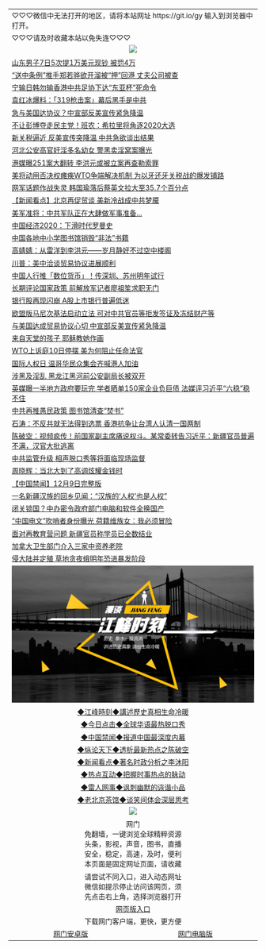  <table>
<tr>
<td colspan="2" align=left>
♡♡♡微信中无法打开的地区，请将本站网址 https://git.io/gy 输入到浏览器中打开。 
 </td>
</tr>
 <tr>
 <td colspan="2" align=left>
♡♡♡请及时收藏本站以免失连♡♡♡
</td>
 </tr>
  <tr>
    <td colspan="2" align=center><img src="https://cdn.jsdelivr.net/gh/gyoupiodf/im1/%E7%BD%91%E9%97%A8%E6%96%B0%E9%97%BB1.jpg"></td>
 </tr>
<tr><td colspan="2" align="left"><a href="https://xball.casa/oo.aspx?name=c1105103&key=eqxowaguscvmxdgc&from=gy">山东男子7日5次提1万美元现钞 被罚4万</a></td></tr>
<tr><td colspan="2" align="left"><a href="https://xball.casa/oo.aspx?name=c1105012&key=eqxowaguscvmxdgc&from=gy">“送中条例”推手郑若骅欲开溜被“押”回港 丈夫公司被查</a></td></tr>
<tr><td colspan="2" align="left"><a href="https://xball.casa/oo.aspx?name=c1105086&key=eqxowaguscvmxdgc&from=gy">宁输日韩勿输香港中共足协下达“东亚杯”死命令</a></td></tr>
<tr><td colspan="2" align="left"><a href="https://xball.casa/oo.aspx?name=c1105047&key=eqxowaguscvmxdgc&from=gy">袁红冰爆料：「319枪击案」幕后黑手是中共</a></td></tr>
<tr><td colspan="2" align="left"><a href="https://xball.casa/oo.aspx?name=c1105015&key=eqxowaguscvmxdgc&from=gy">急与美国达协议？中宣部反美宣传紧急降温</a></td></tr>
<tr><td colspan="2" align="left"><a href="https://xball.casa/oo.aspx?name=c1105040&key=eqxowaguscvmxdgc&from=gy">不让彭博夺走民主党！班农：希拉里将角逐2020大选</a></td></tr>
<tr><td colspan="2" align="left"><a href="https://xball.casa/oo.aspx?name=c1105105&key=eqxowaguscvmxdgc&from=gy">新关税逼近 反美宣传突降温 中共急欲谈出结果</a></td></tr>
<tr><td colspan="2" align="left"><a href="https://xball.casa/oo.aspx?name=c1105057&key=eqxowaguscvmxdgc&from=gy">河北公安高官奸淫多名幼女 警黑卖淫窝案曝光</a></td></tr>
<tr><td colspan="2" align="left"><a href="https://xball.casa/oo.aspx?name=c1105055&key=eqxowaguscvmxdgc&from=gy">港媒曝251案大翻转 李洪元或被立案再查勒索罪</a></td></tr>
<tr><td colspan="2" align="left"><a href="https://xball.casa/oo.aspx?name=c1105095&key=eqxowaguscvmxdgc&from=gy">美将动用否决权瘫痪WTO争端解决机制 为以牙还牙关税战的爆发铺路</a></td></tr>
<tr><td colspan="2" align="left"><a href="https://xball.casa/oo.aspx?name=c1105084&key=eqxowaguscvmxdgc&from=gy">网军话题作战失灵 韩国瑜落后蔡英文拉大至35.7个百分点</a></td></tr>
<tr><td colspan="2" align="left"><a href="https://xball.casa/oo.aspx?name=c1105041&key=eqxowaguscvmxdgc&from=gy">【新闻看点】北京再促贸谈 美新冷战成中共梦魇</a></td></tr>
<tr><td colspan="2" align="left"><a href="https://xball.casa/oo.aspx?name=c1105124&key=eqxowaguscvmxdgc&from=gy">美军准将：中共军队正在大肆做军事准备...</a></td></tr>
<tr><td colspan="2" align="left"><a href="https://xball.casa/oo.aspx?name=c1105087&key=eqxowaguscvmxdgc&from=gy">中国经济2020：下滑时代罗曼史</a></td></tr>
<tr><td colspan="2" align="left"><a href="https://xball.casa/oo.aspx?name=c1105085&key=eqxowaguscvmxdgc&from=gy">中国各地中小学图书馆销毁“非法”书籍</a></td></tr>
<tr><td colspan="2" align="left"><a href="https://xball.casa/oo.aspx?name=c1105088&key=eqxowaguscvmxdgc&from=gy">高婧婧：从雷洋到李洪元——岁月静好不过空中楼阁</a></td></tr>
<tr><td colspan="2" align="left"><a href="https://xball.casa/oo.aspx?name=c1105111&key=eqxowaguscvmxdgc&from=gy">川普：美中洽谈贸易协议进展顺利</a></td></tr>
<tr><td colspan="2" align="left"><a href="https://xball.casa/oo.aspx?name=c1105037&key=eqxowaguscvmxdgc&from=gy">中国人行推「数位货币」！传深圳、苏州明年试行</a></td></tr>
<tr><td colspan="2" align="left"><a href="https://xball.casa/oo.aspx?name=c1105096&key=eqxowaguscvmxdgc&from=gy">长期评论国家政策 前解放军记者廖祖笙求职无门</a></td></tr>
<tr><td colspan="2" align="left"><a href="https://xball.casa/oo.aspx?name=c1105090&key=eqxowaguscvmxdgc&from=gy">银行股再现闪崩  A股上市银行普遍低迷</a></td></tr>
<tr><td colspan="2" align="left"><a href="https://xball.casa/oo.aspx?name=c1105063&key=eqxowaguscvmxdgc&from=gy">欧盟版马尼次基法启动立法 可对中共官员等拒发签证及冻结财产等</a></td></tr>
<tr><td colspan="2" align="left"><a href="https://xball.casa/oo.aspx?name=c1105078&key=eqxowaguscvmxdgc&from=gy">与美国达成贸易协议心切 中宣部反美宣传紧急降温</a></td></tr>
<tr><td colspan="2" align="left"><a href="https://xball.casa/oo.aspx?name=c1105091&key=eqxowaguscvmxdgc&from=gy">来自天堂的孩子 耶稣教她作画</a></td></tr>
<tr><td colspan="2" align="left"><a href="https://xball.casa/oo.aspx?name=c1105089&key=eqxowaguscvmxdgc&from=gy">WTO上诉庭10日停摆 美为何阻止任命法官</a></td></tr>
<tr><td colspan="2" align="left"><a href="https://xball.casa/oo.aspx?name=c1105099&key=eqxowaguscvmxdgc&from=gy">国际人权日 温哥华民众集会齐喊港人加油</a></td></tr>
<tr><td colspan="2" align="left"><a href="https://xball.casa/oo.aspx?name=c1105073&key=eqxowaguscvmxdgc&from=gy">涉黑及淫乱 黑龙江黑河前公安副局长被双开</a></td></tr>
<tr><td colspan="2" align="left"><a href="https://xball.casa/oo.aspx?name=c1105036&key=eqxowaguscvmxdgc&from=gy">英媒曝一半地方政府要玩完 学者晒单150家企业负巨债 法媒评习近平“六稳”稳不住</a></td></tr>
<tr><td colspan="2" align="left"><a href="https://xball.casa/oo.aspx?name=c1105059&key=eqxowaguscvmxdgc&from=gy">中共再推愚民政策 图书馆清查“焚书”</a></td></tr>
 <tr><td colspan="2" align="left"><a href="https://xball.casa/oo.aspx?name=c816850&key=eqxowaguscvmxdgc&from=gy">石涛：不反共就无法得到选票 香港抗争让台湾人认清一国两制</a></td></tr>
<tr><td colspan="2" align="left"><a href="https://xball.casa/oo.aspx?name=c816932&key=eqxowaguscvmxdgc&from=gy">陈破空：视频疯传！前国家副主席痛说权斗。某常委转告习近平：新疆官员普遍不满，汉官大批逃离</a></td></tr>

<tr><td colspan="2" align="left"><a href="https://xball.casa/oo.aspx?name=c1105058&key=eqxowaguscvmxdgc&from=gy">中共监管升级 相声脱口秀等将面临现场监督</a></td></tr>
<tr><td colspan="2" align="left"><a href="https://xball.casa/oo.aspx?name=c1105018&key=eqxowaguscvmxdgc&from=gy">周晓辉：当北大到了高调炫耀金钱时</a></td></tr>
<tr><td colspan="2" align="left"><a href="https://xball.casa/oo.aspx?name=c1105104&key=eqxowaguscvmxdgc&from=gy">【中国禁闻】12月9日完整版</a></td></tr>
<tr><td colspan="2" align="left"><a href="https://xball.casa/oo.aspx?name=c1105079&key=eqxowaguscvmxdgc&from=gy">一名新疆汉族的回乡见闻：“汉族的‘人权’也是人权”</a></td></tr>
<tr><td colspan="2" align="left"><a href="https://xball.casa/oo.aspx?name=c1105020&key=eqxowaguscvmxdgc&from=gy">闭关锁国？中办密令政府部门电脑和软件全换国产</a></td></tr>
<tr><td colspan="2" align="left"><a href="https://xball.casa/oo.aspx?name=c1105076&key=eqxowaguscvmxdgc&from=gy">“中国电文”吹哨者身份曝光 荷籍维族女：我必须冒险</a></td></tr>
<tr><td colspan="2" align="left"><a href="https://xball.casa/oo.aspx?name=c1105072&key=eqxowaguscvmxdgc&from=gy">面对再教育营问题 新疆官员称学员已全数结业</a></td></tr>
<tr><td colspan="2" align="left"><a href="https://xball.casa/oo.aspx?name=c1105100&key=eqxowaguscvmxdgc&from=gy">加拿大卫生部门介入三家中资养老院</a></td></tr>
<tr><td colspan="2" align="left"><a href="https://xball.casa/oo.aspx?name=c1105102&key=eqxowaguscvmxdgc&from=gy">侵大陆并定殖 草地贪夜蛾明年恐进暴发阶段</a></td></tr>

 <tr>
   <td colspan="2" align=center><img src="https://github.com/gyoupiodf/im1/blob/master/jf-1.jpg"></td>
  </tr>
   <tr>
   <td colspan="2" align=center> 
<a href="https://xball.casa/oo.aspx?name=c922850&key=eqxowaguscvmxdgc&from=gy&tag=9877">◆江峰時刻◆講述歷史真相生命冷暖</a><br/>
    </td>
  </tr>
   <tr>
   <td colspan="2" align=center> 
<a href="https://xball.casa/oo.aspx?name=c816850&key=eqxowaguscvmxdgc&from=gy&tag=9877">◆今日点击◆全球华语最热脱口秀</a><br/>
    </td>
  </tr>
  <tr>
  <td colspan="2" align=center>
<a href="https://xball.casa/oo.aspx?name=c816860&key=eqxowaguscvmxdgc&from=gy&tag=99733110">◆中国禁闻◆报道中国最深度内幕</a><br/>
   </tr>
  <tr>
     <td colspan="2" align=center>
<a href="https://xball.casa/oo.aspx?name=c816855&key=eqxowaguscvmxdgc&from=gy&tag=997110">◆纵论天下◆透析最新热点之陈破空</a><br/>
   </tr>
   <tr>
      <td colspan="2" align=center>
<a href="https://xball.casa/oo.aspx?name=c838308&key=eqxowaguscvmxdgc&from=gy&tag=9973110">◆新闻看点◆著名时政分析之李沐阳</a><br/>
   </tr>
   <tr>
     <td colspan="2" align=center>
<a href="https://xball.casa/oo.aspx?name=c816852&key=eqxowaguscvmxdgc&from=gy&tag=9733110">◆热点互动◆把握时事热点的脉动</a><br/>
   </tr>
   <tr>
      <td colspan="2" align=center>
<a href="https://xball.casa/oo.aspx?name=c816694&key=eqxowaguscvmxdgc&from=gy&tag=93310">◆雷人网事◆讽刺幽默的诙谐小品</a><br/>
   </tr>
   <tr>
    <td colspan="2" align=center>
<a href="https://xball.casa/oo.aspx?name=c816650&key=eqxowaguscvmxdgc&from=gy&tag=9973110">◆老北京茶馆◆谈笑间体会深层思考</a><br/>
   </tr>
 <tr>
    <td colspan="2" align="center"><img src="https://gitlab.com/ogate2/up/raw/master/_/oGate65.jpg"/></td>
  </tr>
  <tr>
    <td colspan="2" align="center">网门<br/>免翻墙，一键浏览全球精粹资源<br/>头条，影视，声音，图书，直播<br/>安全，稳定，高速，及时，便利<br/>本页面是固定网址页面，请收藏</td>
  <tr>
  <tr>
    <td colspan="2" align="center">请尝试不同入口，进入动态网址<br/>微信如提示停止访问该网页，须<br/>先点击右上角，选择浏览器打开</td>
  <tr>
  <tr>
    <td colspan="2" align="center"><a href="https://cdn.statically.io/gh/otiny/up/master/show001.htm">网页版入口</a></td>
  </tr>
  <tr>
    <td colspan="2" align="center">下载网门客户端，更快，更方便</td>
  <tr>
  <tr>
    <td align="center"><a href="https://raw.githubusercontent.com/opipe/up/master/oGatea.apk">网门安卓版</a></td>
    <td align="center"><a href="https://raw.githubusercontent.com/opipe/up/master/oGate.zip">网门电脑版</a></td>
  </tr>
</table>


